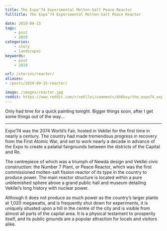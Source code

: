 ```yaml
---
title: The Expo’74 Experimental Molten-Salt Peace Reactor
fulltitle: The Expo’74 Experimental Molten-Salt Peace Reactor

date: 2019-09-15
tags:
    - post
    - 2019
categories:
    - story
    - landscapes
keywords:
    - post
    - 2019

url: /stories/reactor/
aliases:
- /posts/2019-09-15-reactor/

image: /images/reactor.jpg
reddit: https://www.reddit.com/r/vekllei/comments/d46boy/the_expo74_experimental_moltensalt_peace_reactor/
---
```

Only had time for a quick painting tonight. Bigger things soon, after I get some things out of the way...

-----
Expo’74 was the 2074 World’s Fair, hosted in Vekllei for the first time in nearly a century. The country had made tremendous progress in recovery from the First Atomic War, and set to work nearly a decade in advance of the Expo to create a palatial fairgrounds between the districts of the Capital and Ro.

The centrepiece of which was a triumph of Newda design and Vekllei civic construction: the Number 7 Plant, or Peace Reactor, which was the first commissioned molten-salt fission reactor of its type in the country to produce power. The main reactor structure is located within a pure unblemished sphere above a grand public hall and museum detailing Vekllei’s long history with nuclear power.

Although it does not produce as much power as the country’s larger plants at 1,020 megawatts, and is frequently shut down for experiments, it is uniquely situated upon a hill in the centre of the city and is visible from almost all parts of the capital area. It is a physical testament to prosperity itself, and its public grounds are a popular attraction for locals and visitors alike.
